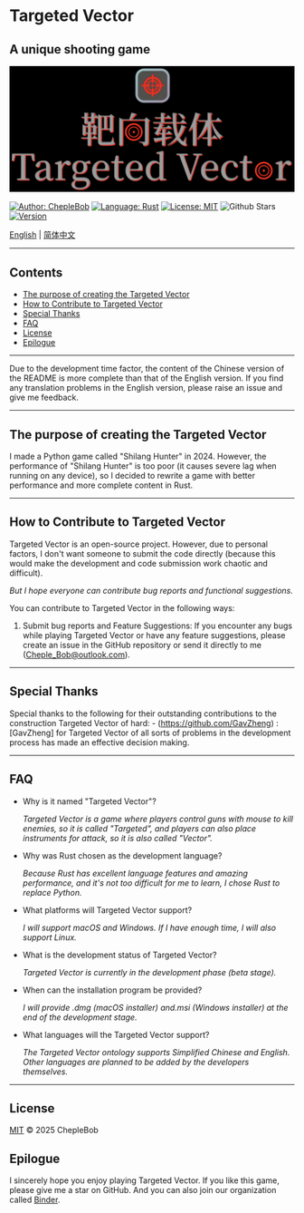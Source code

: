 # Targeted Vector

## A unique shooting game

![Game Banner](Resources/assets/images/banner.png)

[![Author: ChepleBob](https://img.shields.io/badge/Author-ChepleBob-00B4D8)](https://github.com/ChepleBob30)
[![Language: Rust](https://img.shields.io/badge/Language-Rust-5F4C49)](https://www.rust-lang.org/)
[![License: MIT](https://img.shields.io/badge/License-MIT-yellow.svg)](https://opensource.org/licenses/MIT)
![Github Stars](https://img.shields.io/github/stars/ChepleBob30/targeted-vector?style=flat&color=red)
[![Version](https://img.shields.io/badge/Version-v1.1.0_beta.1-D81A1A)](https://github.com/ChepleBob30/Targeted-Vector/releases)

[English](./README.md) | [简体中文](./README_zh.md)

---

## Contents

- [The purpose of creating the Targeted Vector](#the-purpose-of-creating-the-targeted-vector)
- [How to Contribute to Targeted Vector](#how-to-contribute-to-targeted-vector)
- [Special Thanks](#special-thanks)
- [FAQ](#faq)
- [License](#license)
- [Epilogue](#epilogue)

---

Due to the development time factor, the content of the Chinese version of the README is more complete than that of the English version. If you find any translation problems in the English version, please raise an issue and give me feedback.

---

## The purpose of creating the Targeted Vector

I made a Python game called "Shilang Hunter" in 2024. However, the performance of "Shilang Hunter" is too poor (it causes severe lag when running on any device), so I decided to rewrite a game with better performance and more complete content in Rust.

---

## How to Contribute to Targeted Vector

Targeted Vector is an open-source project. However, due to personal factors, I don't want someone to submit the code directly (because this would make the development and code submission work chaotic and difficult).

*But I hope everyone can contribute bug reports and functional suggestions.*

You can contribute to Targeted Vector in the following ways:

1. Submit bug reports and Feature Suggestions: If you encounter any bugs while playing Targeted Vector or have any feature suggestions, please create an issue in the GitHub repository or send it directly to me (<Cheple_Bob@outlook.com>).

---

## Special Thanks

Special thanks to the following for their outstanding contributions to the construction Targeted Vector of hard: - (<https://github.com/GavZheng>) : [GavZheng] for Targeted Vector of all sorts of problems in the development process has made an effective decision making.

---

## FAQ

- Why is it named "Targeted Vector"?

    *Targeted Vector is a game where players control guns with mouse to kill enemies, so it is called "Targeted", and players can also place instruments for attack, so it is also called "Vector".*

- Why was Rust chosen as the development language?

    *Because Rust has excellent language features and amazing performance, and it's not too difficult for me to learn, I chose Rust to replace Python.*

- What platforms will Targeted Vector support?

    *I will support macOS and Windows. If I have enough time, I will also support Linux.*

- What is the development status of Targeted Vector?

    *Targeted Vector is currently in the development phase (beta stage).*

- When can the installation program be provided?

    *I will provide .dmg (macOS installer) and.msi (Windows installer) at the end of the development stage.*

- What languages will the Targeted Vector support?

    *The Targeted Vector ontology supports Simplified Chinese and English. Other languages are planned to be added by the developers themselves.*

---

## License

[MIT](./LICENSE-MIT) © 2025 ChepleBob

## Epilogue

I sincerely hope you enjoy playing Targeted Vector. If you like this game, please give me a star on GitHub. And you can also join our organization called [Binder](https://github.com/Binder-organize).
